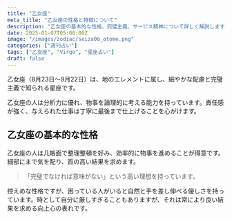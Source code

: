 ```yaml
---
title: "乙女座"
meta_title: "乙女座の性格と特徴について"
description: "乙女座の基本的な性格、完璧主義、サービス精神について詳しく解説します"
date: 2025-01-07T05:00:00Z
image: "/images/zodiac/seiza06_otome.png"
categories: ["週刊占い"]
tags: ["乙女座", "Virgo", "星座占い"]
draft: false
---
```


乙女座（8月23日〜9月22日）は、地のエレメントに属し、細やかな配慮と完璧主義で知られる星座です。

乙女座の人は分析力に優れ、物事を論理的に考える能力を持っています。責任感が強く、与えられた仕事は丁寧に最後まで仕上げることを心がけます。

## 乙女座の基本的な性格

乙女座の人は几帳面で整理整頓を好み、効率的に物事を進めることが得意です。細部にまで気を配り、質の高い結果を求めます。

> 「完璧でなければ意味がない」という高い理想を持っています。

控えめな性格ですが、困っている人がいると自然と手を差し伸べる優しさを持っています。時として自分に厳しすぎることもありますが、それは常により良い結果を求める向上心の表れです。
